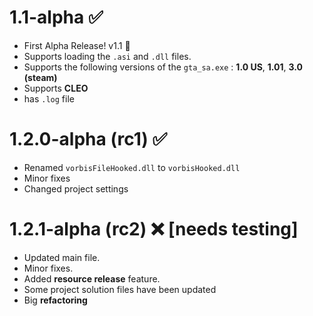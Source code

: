 # 1.1-alpha :white_check_mark:

* First Alpha Release! v1.1 🎈
* Supports loading the `.asi` and `.dll` files.
* Supports the following versions of the `gta_sa.exe` : **1.0 US**, **1.01**, **3.0 (steam)**
* Supports **CLEO** 
* has `.log` file 

# 1.2.0-alpha (rc1) :white_check_mark:

* Renamed `vorbisFileHooked.dll` to `vorbisHooked.dll`
* Minor fixes
* Changed project settings

# 1.2.1-alpha (rc2) :x: **[needs testing]**

* Updated main file.
* Minor fixes.
* Added **resource release** feature.
* Some project solution files have been updated
* Big **refactoring**
  
